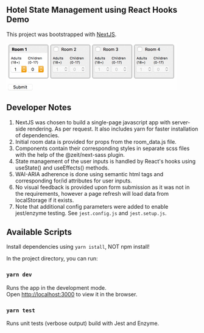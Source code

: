 ## Hotel State Management using React Hooks Demo
This project was bootstrapped with [NextJS](https://github.com/zeit/next.js/).

![Hotel Room Options](room-states.gif "Hotel Room Options")

## Developer Notes
1. NextJS was chosen to build a single-page javascript app with server-side rendering. As per request. It also includes yarn for faster installation of dependencies.
2. Initial room data is provided for props from the room_data.js file.
3. Components contain their corresponding styles in separate scss files with the help of the @zeit/next-sass plugin.
4. State management of the user inputs is handled by React's hooks using useState() and useEffects() methods.
5. WAI-ARIA adherence is done using semantic html tags and corresponding for/id attributes for user inputs.
6. No visual feedback is provided upon form submission as it was not in the requirements, however a page refresh will load data from localStorage if it exists.
7. Note that additional config parameters were added to enable jest/enzyme testing. See `jest.config.js` and `jest.setup.js`.


## Available Scripts
Install dependencies using `yarn istall`, NOT npm install!

In the project directory, you can run:

### `yarn dev`

Runs the app in the development mode.<br />
Open [http://localhost:3000](http://localhost:3000) to view it in the browser.

### `yarn test`

Runs unit tests (verbose output) build with Jest and Enzyme.
